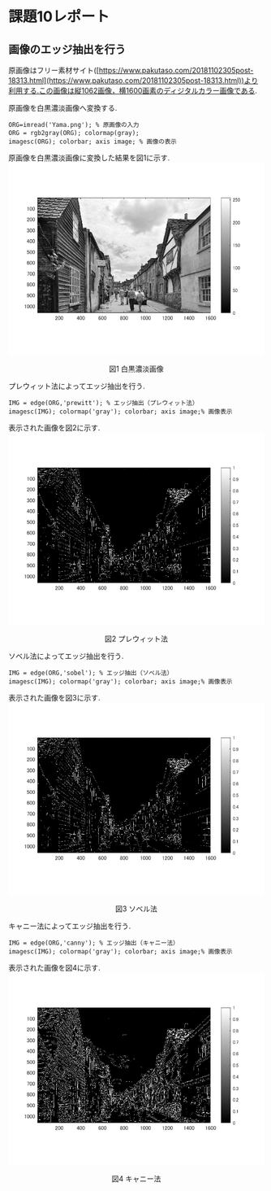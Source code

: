 # 課題10レポート

## 画像のエッジ抽出を行う
原画像はフリー素材サイト([https://www.pakutaso.com/20181102305post-18313.html](https://www.pakutaso.com/20181102305post-18313.html))より利用する.この画像は縦1062画像，横1600画素のディジタルカラー画像である.

原画像を白黒濃淡画像へ変換する.
```
ORG=imread('Yama.png'); % 原画像の入力
ORG = rgb2gray(ORG); colormap(gray);  
imagesc(ORG); colorbar; axis image; % 画像の表示
```
原画像を白黒濃淡画像に変換した結果を図1に示す.
![白黒濃淡画像](https://github.com/Sisk449/lecture_image_processing/blob/master/image/kadai10_1.png?raw=true)  
<div style="text-align: center;">
図1 白黒濃淡画像
</div>

プレウィット法によってエッジ抽出を行う.
```
IMG = edge(ORG,'prewitt'); % エッジ抽出（プレウィット法）
imagesc(IMG); colormap('gray'); colorbar; axis image;% 画像表示
```
表示された画像を図2に示す.
![プレウィット法](https://github.com/Sisk449/lecture_image_processing/blob/master/image/kadai10_2.png?raw=true)  
<div style="text-align: center;">
図2 プレウィット法
</div>

ソベル法によってエッジ抽出を行う.
```
IMG = edge(ORG,'sobel'); % エッジ抽出（ソベル法）
imagesc(IMG); colormap('gray'); colorbar; axis image;% 画像表示
```
表示された画像を図3に示す.
![ソベル法](https://github.com/Sisk449/lecture_image_processing/blob/master/image/kadai10_3.png?raw=true)  
<div style="text-align: center;">
図3 ソベル法
</div>

キャニー法によってエッジ抽出を行う.
```
IMG = edge(ORG,'canny'); % エッジ抽出（キャニー法）
imagesc(IMG); colormap('gray'); colorbar; axis image;% 画像表示
```
表示された画像を図4に示す.
![キャニー法](https://github.com/Sisk449/lecture_image_processing/blob/master/image/kadai10_4.png?raw=true)  
<div style="text-align: center;">
図4 キャニー法
</div>
